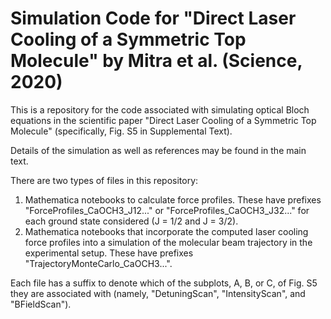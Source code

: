 # Simulation Code for "Direct Laser Cooling of a Symmetric Top Molecule" by Mitra et al. (Science, 2020)
This is a repository for the code associated with simulating optical Bloch equations in the scientific paper "Direct Laser Cooling of a Symmetric Top Molecule" (specifically, Fig. S5 in Supplemental Text). 

Details of the simulation as well as references may be found in the main text.

There are two types of files in this repository:

1. Mathematica notebooks to calculate force profiles. These have prefixes "ForceProfiles_CaOCH3_J12..." or "ForceProfiles_CaOCH3_J32..." for each ground state considered (J = 1/2 and J = 3/2). 
2. Mathematica notebooks that incorporate the computed laser cooling force profiles into a simulation of the molecular beam trajectory in the experimental setup. These have prefixes "TrajectoryMonteCarlo_CaOCH3...".

Each file has a suffix to denote which of the subplots, A, B, or C, of Fig. S5 they are associated with (namely, "DetuningScan", "IntensityScan", and "BFieldScan").
